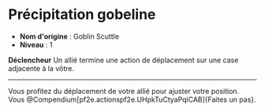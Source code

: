 # Précipitation gobeline

 * **Nom d'origine** : Goblin Scuttle
 * **Niveau** : 1


<p><strong>Déclencheur</strong>  Un allié termine une action de déplacement sur une case adjacente à la vôtre.</p>
<hr>
<p>Vous profitez du déplacement de votre allié pour ajuster votre position. Vous @Compendium[pf2e.actionspf2e.UHpkTuCtyaPqiCAB]{Faites un pas}.</p>